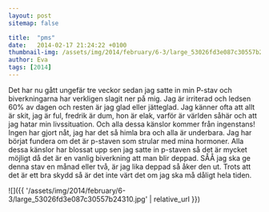 ```yaml
---
layout: post
sitemap: false

title:  "pms"
date:   2014-02-17 21:24:22 +0100
thumbnail-img: /assets/img/2014/february/6-3/large_53026fd3e087c30557b24310.jpg
author: Eva
tags: [2014]
---
```


Det har nu gått ungefär tre veckor sedan jag satte in min P-stav och biverkningarna har verkligen slagit ner på mig. Jag är irriterad och ledsen 60% av dagen och resten är jag glad eller jätteglad. Jag känner ofta att allt är skit, jag är ful, fredrik är dum, hon är elak, varför är världen såhär och att jag hatar min livssituation. Och alla dessa känslor kommer från ingenstans! Ingen har gjort nåt, jag har det så himla bra och alla är underbara. Jag har börjat fundera om det är p-staven som strular med mina hormoner. Alla dessa känslor har blossat upp sen jag satte in p-staven så det är mycket möjligt då det är en vanlig biverkning att man blir deppad. SÅÅ jag ska ge denna stav en månad eller två, är jag lika deppad så åker den ut. Trots att det är ett bra skydd så är det inte värt det om jag ska må dåligt hela tiden.

![]({{ '/assets/img/2014/february/6-3/large_53026fd3e087c30557b24310.jpg'  | relative_url }})

